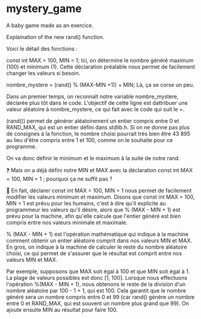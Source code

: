 # mystery_game
A baby game made as an exercice.

Explaination of the new rand() function. 

Voici le détail des fonctions :

const int MAX = 100, MIN = 1;
Ici, on détermine le nombre généré maximum (100) et minimum (1). Cette déclaration préalable nous permet de facilement changer les valeurs si besoin.

nombre_mystere = (rand() % (MAX-MIN +1)) + MIN;
Là, ça se corse un peu.

Dans un premier temps, on reconnaît notre variable nombre_mystere, déclarée plus tôt dans le code. L'objectif de cette ligne est dattribuer une valeur aléatoire à nombre_mystere, ce qui fait avec le code qui suit le =.

(rand()) permet de générer aléatoirement un entier compris entre 0 et RAND_MAX, qui est un entier défini dans stdlib.h. Si on ne donne pas plus de consignes à la fonction, le nombre choisi pourrait très bien être 43 895 au lieu d'être compris entre 1 et 100, comme on le souhaite pour ce programme.

On va donc définir le minimum et le maximum à la suite de notre rand.

❓ Mais on a déjà défini notre MIN et MAX avec la déclaration const int MAX = 100, MIN = 1 ; pourquoi ça ne suffit pas ?

📝 En fait, déclarer const int MAX = 100, MIN = 1 nous permet de facilement modifier les valeurs minimum et maximum. Disons que const int MAX = 100, MIN = 1 est prévu pour les humains, c'est à dire qu'il explicite au programmeur les valeurs qu'il désire, alors que % (MAX - MIN + 1) est prévu pour la machine, afin qu'elle calcule que l'entier généré est bien compris entre nos valeurs minimale et maximale.

% (MAX - MIN + 1) est l'opération mathématique qui indique à la machine comment obtenir un entier aléatoire comprit dans nos valeurs MIN et MAX. En gros, on indique à la machine de calculer le reste du nombre aléatoire choisi, ce qui permet de s'assurer que le résultat est comprit entre nos valeurs MIN et MAX.

Par exemple, supposons que MAX soit égal à 100 et que MIN soit égal à 1. La plage de valeurs possibles est donc [1, 100]. Lorsque nous effectuons l'opération %(MAX - MIN + 1), nous obtenons le reste de la division d'un nombre aléatoire par 100 - 1 + 1, qui est 100. Cela garantit que le nombre généré sera un nombre compris entre 0 et 99 (car rand() génère un nombre entre 0 et RAND_MAX, qui est souvent un nombre plus grand que 99). On ajoute ensuite MIN au résultat pour faire 100.
